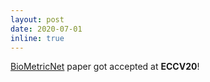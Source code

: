 ```yaml
---
layout: post
date: 2020-07-01
inline: true
---
```


[BioMetricNet](http://arxiv.org/abs/2008.06021) paper got accepted at **ECCV20**!
